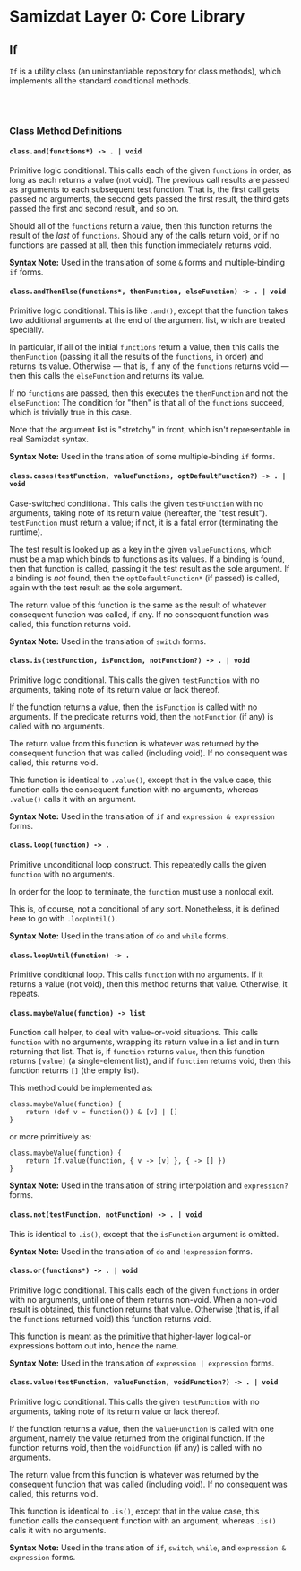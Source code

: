 Samizdat Layer 0: Core Library
==============================

If
--

`If` is a utility class (an uninstantiable repository for class methods),
which implements all the standard conditional methods.


<br><br>
### Class Method Definitions

#### `class.and(functions*) -> . | void`

Primitive logic conditional. This calls each of the given `functions`
in order, as long as each returns a value (not void). The previous call
results are passed as arguments to each subsequent test function. That is,
the first call gets passed no arguments, the second gets passed the first
result, the third gets passed the first and second result, and so on.

Should all of the `functions` return a value, then this function returns
the result of the *last* of `functions`. Should any of the calls return
void, or if no functions are passed at all, then this function immediately
returns void.

**Syntax Note:** Used in the translation of some `&` forms and
multiple-binding `if` forms.

#### `class.andThenElse(functions*, thenFunction, elseFunction) -> . | void`

Primitive logic conditional. This is like `.and()`, except that the
function takes two additional arguments at the end of the argument list,
which are treated specially.

In particular, if all of the initial `functions` return a value, then this
calls the `thenFunction` (passing it all the results of the `functions`,
in order) and returns its value. Otherwise &mdash; that is, if any of the
`functions` returns void &mdash; then this calls the `elseFunction` and
returns its value.

If no `functions` are passed, then this executes the `thenFunction` and
not the `elseFunction`: The condition for "then" is that all of the
`functions` succeed, which is trivially true in this case.

Note that the argument list is "stretchy" in front, which isn't
representable in real Samizdat syntax.

**Syntax Note:** Used in the translation of some multiple-binding `if` forms.

#### `class.cases(testFunction, valueFunctions, optDefaultFunction?) -> . | void`

Case-switched conditional. This calls the given `testFunction` with
no arguments, taking note of its return value (hereafter, the "test result").
`testFunction` must return a value; if not, it is a fatal error (terminating
the runtime).

The test result is looked up as a key in the given `valueFunctions`, which
must be a map which binds to functions as its values. If a binding is found,
then that function is called, passing it the test result as the sole argument.
If a binding is *not* found, then the `optDefaultFunction*` (if passed) is
called, again with the test result as the sole argument.

The return value of this function is the same as the result of whatever
consequent function was called, if any. If no consequent function was called,
this function returns void.

**Syntax Note:** Used in the translation of `switch` forms.

#### `class.is(testFunction, isFunction, notFunction?) -> . | void`

Primitive logic conditional. This calls the given `testFunction` with no
arguments, taking note of its return value or lack thereof.

If the function returns a value, then the `isFunction` is called
with no arguments. If the predicate returns void, then the
`notFunction` (if any) is called with no arguments.

The return value from this function is whatever was returned by the
consequent function that was called (including void). If no consequent
was called, this returns void.

This function is identical to `.value()`, except that in the value case,
this function calls the consequent function with no arguments, whereas
`.value()` calls it with an argument.

**Syntax Note:** Used in the translation of `if` and `expression & expression`
forms.

#### `class.loop(function) -> .`

Primitive unconditional loop construct. This repeatedly calls the given
`function` with no arguments.

In order for the loop to terminate, the `function` must use a nonlocal exit.

This is, of course, not a conditional of any sort. Nonetheless, it is defined
here to go with `.loopUntil()`.

**Syntax Note:** Used in the translation of `do` and `while` forms.

#### `class.loopUntil(function) -> .`

Primitive conditional loop. This calls `function` with no arguments. If
it returns a value (not void), then this method returns that value. Otherwise,
it repeats.

#### `class.maybeValue(function) -> list`

Function call helper, to deal with value-or-void situations. This calls
`function` with no arguments, wrapping its return value in a list and in
turn returning that list. That is, if `function` returns `value`, then this
function returns `[value]` (a single-element list), and if `function` returns
void, then this function returns `[]` (the empty list).

This method could be implemented as:

```
class.maybeValue(function) {
    return (def v = function()) & [v] | []
}
```

or more primitively as:

```
class.maybeValue(function) {
    return If.value(function, { v -> [v] }, { -> [] })
}
```

**Syntax Note:** Used in the translation of string interpolation and
`expression?` forms.

#### `class.not(testFunction, notFunction) -> . | void`

This is identical to `.is()`, except that the `isFunction` argument is
omitted.

**Syntax Note:** Used in the translation of `do` and `!expression` forms.

#### `class.or(functions*) -> . | void`

Primitive logic conditional. This calls each of the given `functions` in
order with no arguments, until one of them returns non-void. When a non-void
result is obtained, this function returns that value. Otherwise (that is,
if all the `functions` returned void) this function returns void.

This function is meant as the primitive that higher-layer logical-or
expressions bottom out into, hence the name.

**Syntax Note:** Used in the translation of `expression | expression` forms.

#### `class.value(testFunction, valueFunction, voidFunction?) -> . | void`

Primitive logic conditional. This calls the given `testFunction` with no
arguments, taking note of its return value or lack thereof.

If the function returns a value, then the `valueFunction` is called
with one argument, namely the value returned from the original
function. If the function returns void, then the `voidFunction` (if
any) is called with no arguments.

The return value from this function is whatever was returned by the
consequent function that was called (including void). If no consequent
was called, this returns void.

This function is identical to `.is()`, except that in the value case,
this function calls the consequent function with an argument, whereas
`.is()` calls it with no arguments.

**Syntax Note:** Used in the translation of `if`, `switch`, `while`, and
`expression & expression` forms.
